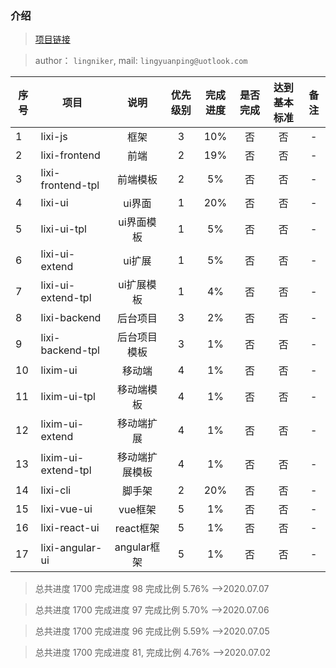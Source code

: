 ### 介绍

> <a href="https://github.com/lixi-ui" target="_blank">项目链接</a>

> author： `lingniker`,  mail: `lingyuanping@uotlook.com`

 | 序号 | 项目 | 说明 | 优先级别 | 完成进度 | 是否完成 | 达到基本标准 | 备注 |
 | -  | - | :-: | :-: | :-: | :-: | :-: |  :-: |
 | 1  | lixi-js             | 框架          | 3  | 10% | 否 | 否 | - |
 | 2  | lixi-frontend       | 前端          | 2  | 19%  | 否 | 否 | - |
 | 3  | lixi-frontend-tpl   | 前端模板      | 2  | 5%   | 否 | 否 | - |
 | 4  | lixi-ui             | ui界面        | 1  | 20%  | 否 | 否 | - |
 | 5  | lixi-ui-tpl         | ui界面模板    | 1  | 5%   | 否 | 否 | - |
 | 6  | lixi-ui-extend      | ui扩展        | 1  | 5%   | 否 | 否 | - |
 | 7  | lixi-ui-extend-tpl  | ui扩展模板    | 1  | 4%   | 否 | 否 | - |
 | 8  | lixi-backend        | 后台项目      | 3  | 2%   | 否 | 否 | - |
 | 9  | lixi-backend-tpl    | 后台项目模板  | 3  | 1%   | 否 | 否 | - |
 | 10 | lixim-ui            | 移动端        | 4  | 1%   | 否 | 否 | - |
 | 11 | lixim-ui-tpl        | 移动端模板    | 4  | 1%   | 否 | 否 | - |
 | 12 | lixim-ui-extend     | 移动端扩展    | 4  | 1%   | 否 | 否 | - |
 | 13 | lixim-ui-extend-tpl | 移动端扩展模板 | 4  | 1%  | 否 | 否 | - |
 | 14 | lixi-cli            | 脚手架        | 2  | 20%  | 否 | 否 | - |
 | 15 | lixi-vue-ui         | vue框架       | 5  | 1%   | 否 | 否 | - |
 | 16 | lixi-react-ui       | react框架     | 5  | 1%   | 否 | 否 | - |
 | 17 | lixi-angular-ui     | angular框架   | 5  | 1%   | 否 | 否 | - |

> 总共进度 1700 完成进度 98  完成比例 5.76%  -->2020.07.07

> 总共进度 1700 完成进度 97  完成比例 5.70%  -->2020.07.06

> 总共进度 1700 完成进度 96  完成比例 5.59%  -->2020.07.05

> 总共进度 1700 完成进度 81, 完成比例 4.76%  -->2020.07.02
